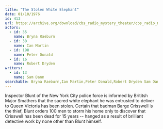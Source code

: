 ```yaml
---
title: "The Stolen White Elephant"
date: 01/10/1976
id: 413
url: https://archive.org/download/cbs_radio_mystery_theater/cbs_radio_mystery_theater-0401-0450.zip/cbs_radio_mystery_theater-0401-0450%2Fcbsrmt_0413_the_stolen_white_elephant.mp3
actors:  
  - id: 35
    name: Bryna Raeburn  
  - id: 38
    name: Ian Martin  
  - id: 198
    name: Peter Donald  
  - id: 16
    name: Robert Dryden
writers:  
  - id: 13
    name: Sam Dann
searchable: Bryna Raeburn,Ian Martin,Peter Donald,Robert Dryden Sam Dann
---
```

Inspector Blunt of the New York City police force is informed by Brititsh Major Smathers that the sacred white elephant he was entrusted to deliver to Queen Victoria has been stolen. Certain that badman Barge Crisswell is the thief, Blunt orders 100 men to storm his home only to discover that Crisswell has been dead for 15 years -- hanged as a result of brilliant detective work by none other than Blunt himself.